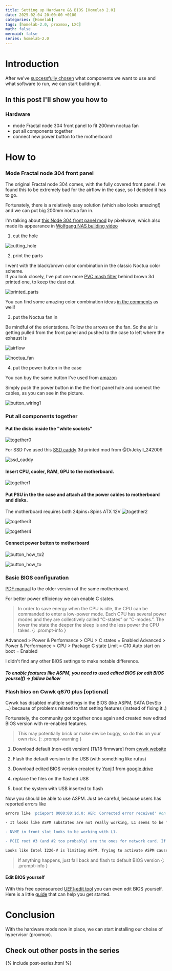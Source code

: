```yaml
---
title: Setting up Hardware && BIOS [Homelab 2.0]
date: 2025-02-04 20:00:00 +0100
categories: [Homelab]
tags: [homelab-2.0, proxmox, LXC]
math: false
mermaid: false
series: homelab-2.0
---
```


# Introduction
After we've [successfully chosen](https://blog.thetechcorner.sk/posts/Hw-Sw-choices-alternatives/) what components we want to use and what software to run, we can start building it.

## In this post I'll show you how to
### Hardware
* mode Fractal node 304 front panel to fit 200mm noctua fan
* put all components together
* connect new power button to the motherboard

# How to
### Mode Fractal node 304 front panel
The original Fractal node 304 comes, with the fully covered front panel. I've found this to be extremely bad for the airflow in the case, so I decided it has to go.

Fortunately, there is a relatively easy solution (which also looks amazing!) and we can put big 200mm noctua fan in.

I'm talking about [this Node 304 front panel mod](https://www.printables.com/model/137181-200mm-fan-front-for-fractal-node-304/files) by pixelwave, which also made its appearance in [Wolfgang NAS building video](https://www.youtube.com/watch?v=wwsgCkbogMM) 

1. cut the hole   
   
![cutting_hole](/assets/img/posts/2025-01-30-Setting-up-hw-sw-homelabe2-0.md/cut_hole.jpg)

2. print the parts 

I went with the black/brown color combination in the classic Noctua color scheme.   
If you look closely, I've put one more [PVC mash filter](https://www.aliexpress.com/item/1005006245902609.html?spm=a2g0o.order_list.order_list_main.29.21ef1802qgGLi6) behind brown 3d printed one, to keep the dust out.


![printed_parts](/assets/img/posts/2025-01-30-Setting-up-hw-sw-homelabe2-0.md/printed_parts.jpg)

You can find some amazing color combination ideas [in the comments](https://www.printables.com/model/137181-200mm-fan-front-for-fractal-node-304/comments) as well!

 
3. put the Noctua fan in   
  
Be mindful of the orientations. Follow the arrows on the fan. So the air is getting pulled from the front panel and pushed to the case to left where the exhaust is
   
![airflow](/assets/img/posts/2025-01-30-Setting-up-hw-sw-homelabe2-0.md/airflow.jpg)

![noctua_fan](/assets/img/posts/2025-01-30-Setting-up-hw-sw-homelabe2-0.md/noctua_fan.jpg)


4. put the power button in the case

You can buy the same button I've used from [amazon](https://www.amazon.de/dp/B09FSLP2QQ)

Simply push the power button in the the front panel hole and connect the cables, as you can see in the picture.

![button_wiring1](/assets/img/posts/2025-01-30-Setting-up-hw-sw-homelabe2-0.md/button_wiring1.jpg)


### Put all components together
#### Put the disks inside the "white sockets"
![together0](/assets/img/posts/2025-01-30-Setting-up-hw-sw-homelabe2-0.md/together0.jpg)

For SSD I've used this [SSD caddy](https://www.printables.com/model/342894-node-304-ssd-caddy) 3d printed mod from @DrJekyll_242009

![ssd_caddy](/assets/img/posts/2025-01-30-Setting-up-hw-sw-homelabe2-0.md/ssd_caddy.png)

#### Insert CPU, cooler, RAM, GPU to the motherboard.

![together1](/assets/img/posts/2025-01-30-Setting-up-hw-sw-homelabe2-0.md/together1.jpg)

#### Put PSU in the the case and attach all the power cables to motherboard and disks.

The motherboard requires both 24pins+8pins ATX 12V
![together2](/assets/img/posts/2025-01-30-Setting-up-hw-sw-homelabe2-0.md/together2.jpg)


![together3](/assets/img/posts/2025-01-30-Setting-up-hw-sw-homelabe2-0.md/together3.jpg)


![together4](/assets/img/posts/2025-01-30-Setting-up-hw-sw-homelabe2-0.md/together4.jpg)



#### Connect power button to motherboard
![button_how_to2](/assets/img/posts/2025-01-30-Setting-up-hw-sw-homelabe2-0.md/button_how_to_2.png)

![button_how_to](/assets/img/posts/2025-01-30-Setting-up-hw-sw-homelabe2-0.md/button_how_to.png)


### Basic BIOS configuration
[PDF manual](/assets/text/2025-01-30-Setting-up-hw-sw-homelabe2-0.md/StoneStormQ670H670ProductManual-2.pdf) to the older version of the same motherboard. 

For better power efficiency we can enable C states. 

> In order to save energy when the CPU is idle, the CPU can be commanded to enter a low-power mode. Each CPU has several power modes and they are collectively called “C-states” or “C-modes.”.
The lower the state the deeper the sleep is and the less power the CPU takes.
{: .prompt-info }


Advanced > Power & Performance > CPU > C states = Enabled
Advanced > Power & Performance > CPU > Package C state Limit = C10
Auto start on boot = Enabled

I didn't find any other BIOS settings to make notable difference.


##### To enable features like ASPM, you need to used edited BIOS (or edit BIOS yourself) -> follow bellow





### Flash bios on Cwwk q670 plus [optional] 
Cwwk has disabled multiple settings in the BIOS (like ASPM, SATA DevSlp ...) because of problems related to that setting features (instead of fixing it..)

Fortunately, the community got together once again and created new edited BIOS version with re-enabled features. 

> This may potentially brick or make device buggy, so do this on your own risk.
{: .prompt-warning }

1. Download default (non-edit version) [11/18 firmware] from [cwwk website](https://pan.x86pi.cn/BIOS%E6%9B%B4%E6%96%B0/3.NAS%E5%AD%98%E5%82%A8%E7%B1%BB%E4%BA%A7%E5%93%81%E7%B3%BB%E5%88%97BIOS/9.%E7%AC%AC12-13-14%E4%BB%A3-AlderLake-RaptorLake-Desktop-%E5%8F%8C%E7%BD%91H670-Q670-NAS/AlderLake-RaptorLake-%E5%8F%8C%E7%BD%91_12-13-14%E4%BB%A3_Q670-NAS_20241108%E6%9B%B4%E6%96%B0)


2. Flash the default version to the USB (with something like rufus)

3. Download edited BIOS version created by [Yonji1](https://www.reddit.com/user/Yonji1/) from [google drive](https://drive.google.com/file/d/1Y9ADVtSWtUgXvOApZCGxHf1yPa4KmdIu/view)

3. replace the files on the flashed USB

4. boot the system with USB inserted to flash


Now you should be able to use ASPM. Just be careful, because users has reported errors like 
```bash
errors like 'pcieport 0000:00:1d.0: AER: Corrected error received' #on the nvme slot 
```

``` bash
- It looks like ASPM substates are not really working, L1 seems to be fine but L1.1 and L1.2 probably doesn't work (are grayed out in BIOS). I even forced it with nvram default settings to L1.1 & L1.2 but no difference really.

- NVME in front slot looks to be working with L1.

- PCIE root #3 (and #2 too probably) are the ones for network card. If you enable ASPM there most likely you won't be able to get your network interface up. 
```

```bash
Looks like Intel I226-V is limiting ASPM. Trying to activate ASPM causes a system freeze. Not sure what is the cause of this
```

> If anything happens, just fall back and flash to default BIOS version
{: .prompt-info }

#### Edit BIOS yourself

With this free opensourced [UEFI-edit tool](https://github.com/BoringBoredom/UEFI-Editor/tree/master) you can even edit BIOS yourself. Here is a little [guide](https://winraid.level1techs.com/t/guide-enabling-hidden-bios-settings-on-gigabyte-z690-mainboards/94039) that can help you get started.


# Conclusion
With the hardware mods now in place, we can start installing our choise of hypervisor (proxmox).


## Check out other posts in the series
{% include post-series.html %}